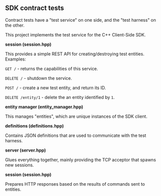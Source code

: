 ## SDK contract tests

Contract tests have a "test service" on one side, and the "test harness" on
the other.

This project implements the test service for the C++ Client-Side SDK.

**session (session.hpp)**

This provides a simple REST API for creating/destroying
test entities. Examples:

`GET /` - returns the capabilities of this service.

`DELETE /` - shutdown the service.

`POST /` - create a new test entity, and return its ID.

`DELETE /entity/1` - delete the an entity identified by `1`.

**entity manager (entity_manager.hpp)**

This manages "entities", which are unique instances of the SDK client.

**definitions (definitions.hpp)**

Contains JSON definitions that are used to communicate with the test harness.

**server (server.hpp)**

Glues everything together, mainly providing the TCP acceptor that spawns new sessions.

**session (session.hpp)**

Prepares HTTP responses based on the results of commands sent to entities. 
